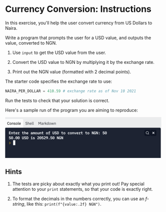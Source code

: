 # Currency Conversion: Instructions

In this exercise, you'll help the user convert currency from US Dollars to Naira.

Write a program that prompts the user for a USD value, and outputs the value, converted to NGN.

1. Use `input` to get the USD value from the user.

2. Convert the USD value to NGN by multiplying it by the exchange rate.

3. Print out the NGN value (formatted with 2 decimal points).

The starter code specifies the exchange rate to use: 

```python
NAIRA_PER_DOLLAR = 410.59 # exchange rate as of Nov 10 2021 
```

Run the tests to check that your solution is correct.

Here's a sample run of the program you are aiming to reproduce:

![](assets/4EF0D257-3493-491D-9626-02CC5879FF3D-2037-00027A57042BE4EA.png)

## Hints

1. The tests are picky about exactly what you print out! Pay special attention to your `print` statements, so that your code is exactly right.

2. To format the decimals in the numbers correctly, you can use an *f-string*, like this: `print(f"{value:.2f} NGN")`.